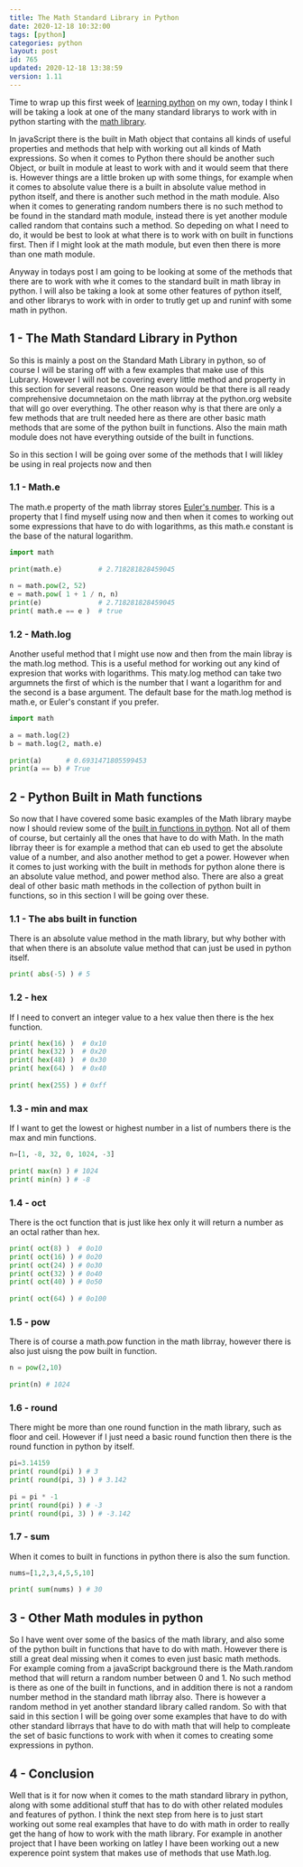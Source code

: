 ```yaml
---
title: The Math Standard Library in Python 
date: 2020-12-18 10:32:00
tags: [python]
categories: python
layout: post
id: 765
updated: 2020-12-18 13:38:59
version: 1.11
---
```


Time to wrap up this first week of [learning python](https://docs.python.org/3/tutorial/) on my own, today I think I will be taking a look at one of the many standard librarys to work with in python starting with the [math library](https://docs.python.org/3.7/library/math.html).

In javaScript there is the built in Math object that contains all kinds of useful properties and methods that help with working out all kinds of Math expressions. So when it comes to Python there should be another such Object, or built in module at least to work with and it would seem that there is. However things are a little broken up with some things, for example when it comes to absolute value there is a built in absolute value method in python itself, and there is another such method in the math module. Also when it comes to generating random numbers there is no such method to be found in the standard math module, instead there is yet another module called random that contains such a method. So depeding on what I need to do, it would be best to look at what there is to work with on built in functions first. Then if I might look at the math module, but even then there is more than one math module.

Anyway in todays post I am going to be looking at some of the methods that there are to work with whe it comes to the standard built in math libray in python. I will also be taking a look at some other features of python itself, and other librarys to work with in order to trutly get up and runinf with some math in python.

<!-- more -->

## 1 - The Math Standard Library in Python

So this is mainly a post on the Standard Math Library in python, so of course I will be staring off with a few examples that make use of this Lubrary. However I will not be covering every little method and property in this section for several reasons. One reason would be that there is all ready comprehensive documnetaion on the math librray at the python.org website that will go over everything. The other reason why is that there are only a few methods that are trult needed here as there are other basic math methods that are some of the python built in functions. Also the main math module does not have everything outside of the built in functions.

So in this section I will be going over some of the methods that I will likley be using in real projects now and then

### 1.1 - Math.e

The math.e property of the math librray stores [Euler's number](https://en.wikipedia.org/wiki/E_%28mathematical_constant%29). This is a property that I find myself using now and then when it comes to working out some expressions that have to do with logarithms, as this math.e constant is the base of the natural logarithm.

```python
import math
 
print(math.e)         # 2.718281828459045
 
n = math.pow(2, 52)
e = math.pow( 1 + 1 / n, n)
print(e)              # 2.718281828459045
print( math.e == e )  # true
```

### 1.2 - Math.log

Another useful method that I might use now and then from the main libray is the math.log method. This is a useful method for working out any kind of expresion that works with logarithms. This maty.log method can take two argumnets the first of which is the number that I want a logarithm for and the second is a base argument. The default base for the math.log method is math.e, or Euler's constant if you prefer.

```python
import math
 
a = math.log(2)
b = math.log(2, math.e)
 
print(a)      # 0.6931471805599453
print(a == b) # True
```

## 2 - Python Built in Math functions

So now that I have covered some basic examples of the Math library maybe now I should review some of the [built in functions in python](/2020/12/15/python-built-in-functions/). Not all of them of course, but certainly all the ones that have to do with Math. In the math librray theer is for example a method that can eb used to get the absolute value of a number, and also another method to get a power. However when it comes to just working with the built in methods for python alone there is an absolute value method, and power method also. There are also a great deal of other basic math methods in the collection of python built in functions, so in this section I will be going over these.

### 1.1 - The abs built in function

There is an absolute value method in the math library, but why bother with that when there is an absolute value method that can just be used in python itself.

```python
print( abs(-5) ) # 5
```

### 1.2 - hex

If I need to convert an integer value to a hex value then there is the hex function.

```python
print( hex(16) )  # 0x10
print( hex(32) )  # 0x20
print( hex(48) )  # 0x30
print( hex(64) )  # 0x40
 
print( hex(255) ) # 0xff
```

### 1.3 - min and max

If I want to get the lowest or highest number in a list of numbers there is the max and min functions.

```python
n=[1, -8, 32, 0, 1024, -3]
 
print( max(n) ) # 1024
print( min(n) ) # -8
```

### 1.4 - oct

There is the oct function that is just like hex only it will return a number as an octal rather than hex.

```python
print( oct(8) )  # 0o10
print( oct(16) ) # 0o20
print( oct(24) ) # 0o30
print( oct(32) ) # 0o40
print( oct(40) ) # 0o50
 
print( oct(64) ) # 0o100
```

### 1.5 - pow

There is of course a math.pow function in the math librray, however there is also just uisng the pow built in function.

```python
n = pow(2,10)
 
print(n) # 1024
```

### 1.6 - round

There might be more than one round function in the math library, such as floor and ceil. However if I just need a basic round function then there is the round function in python by itself.

```python
pi=3.14159
print( round(pi) ) # 3
print( round(pi, 3) ) # 3.142
 
pi = pi * -1
print( round(pi) ) # -3
print( round(pi, 3) ) # -3.142
```

### 1.7 - sum

When it comes to built in functions in python there is also the sum function.

```python
nums=[1,2,3,4,5,5,10]
 
print( sum(nums) ) # 30
```


## 3 - Other Math modules in python

So I have went over some of the basics of the math library, and also some of the python built in functions that have to do with math. However there is still a great deal missing when it comes to even just basic math methods. For example coming from a javaScript background there is the Math.random method that will return a random number between 0 and 1. No such method is there as one of the built in functions, and in addition there is not a random number method in the standard math librray also. There is however a random method in yet another standard library called random. So with that said in this section I will be going over some examples that have to do with other standard librrays that have to do with math that will help to compleate the set of basic functions to work with when it comes to creating some expressions in python.


## 4 - Conclusion

Well that is it for now when it comes to the math standard library in python, along with some additional stuff that has to do with other related modules and features of python. I think the next step from here is to just start working out some real examples that have to do with math in order to really get the hang of how to work with the math library. For example in another project that I have been working on latley I have been working out a new experence point system that makes use of methods that use Math.log.
